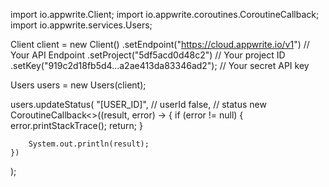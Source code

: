 import io.appwrite.Client;
import io.appwrite.coroutines.CoroutineCallback;
import io.appwrite.services.Users;

Client client = new Client()
    .setEndpoint("https://cloud.appwrite.io/v1") // Your API Endpoint
    .setProject("5df5acd0d48c2") // Your project ID
    .setKey("919c2d18fb5d4...a2ae413da83346ad2"); // Your secret API key

Users users = new Users(client);

users.updateStatus(
    "[USER_ID]", // userId
    false, // status
    new CoroutineCallback<>((result, error) -> {
        if (error != null) {
            error.printStackTrace();
            return;
        }

        System.out.println(result);
    })
);

